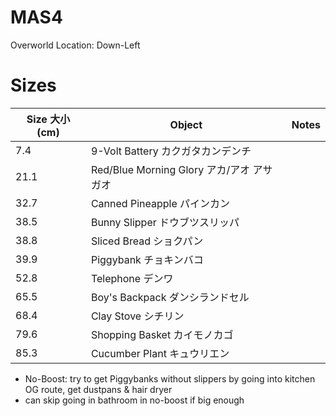 # MAS4

Overworld Location: Down-Left
# Sizes
| Size 大小 (cm) | Object                                    | Notes |
| -------------- | ----------------------------------------- | ----- |
| 7.4            | 9-Volt Battery カクガタカンデンチ         |       |
| 21.1           | Red/Blue Morning Glory アカ/アオ アサガオ |       |
| 32.7           | Canned Pineapple パインカン               |       |
| 38.5           | Bunny Slipper ドウブツスリッパ            |       |
| 38.8           | Sliced Bread ショクパン                   |       |
| 39.9           | Piggybank チョキンバコ                    |       |
| 52.8           | Telephone デンワ                          |       |
| 65.5           | Boy's Backpack ダンシランドセル           |       |
| 68.4           | Clay Stove シチリン                       |       |
| 79.6           | Shopping Basket カイモノカゴ              |       |
| 85.3           | Cucumber Plant キュウリエン               |       |

- No-Boost: try to get Piggybanks without slippers by going into kitchen OG route, get dustpans & hair dryer
- can skip going in bathroom in no-boost if big enough